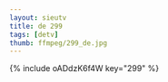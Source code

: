 ```yaml
--- 
layout: sieutv
title: de 299
tags: [detv]
thumb: ffmpeg/299_de.jpg
---
```

{% include oADdzK6f4W key="299" %} 
